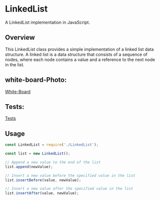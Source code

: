 # LinkedList

A LinkedList implementation in JavaScript.

## Overview

This LinkedList class provides a simple implementation of a linked list data structure. A linked list is a data structure that consists of a sequence of nodes, where each node contains a value and a reference to the next node in the list.

## white-board-Photo:
[White-Board](./codeChallenge06.jpg)

## Tests:

[Tests](./npmtestlink06.jpg)

## Usage

```javascript
const LinkedList = require('./LinkedList');

const list = new LinkedList();

// Append a new value to the end of the list
list.append(newValue);

// Insert a new value before the specified value in the list
list.insertBefore(value, newValue);

// Insert a new value after the specified value in the list
list.insertAfter(value, newValue);

